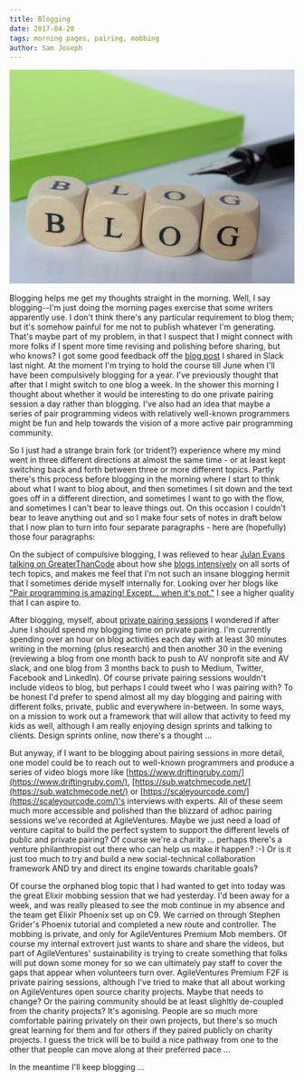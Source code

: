 ```yaml
---
title: Blogging
date: 2017-04-20
tags: morning pages, pairing, mobbing
author: Sam Joseph
---
```


![blogging](/images/blog.jpg)


Blogging helps me get my thoughts straight in the morning.  Well, I say blogging--I'm just doing the morning pages exercise that some writers apparently use.  I don't think there's any particular requirement to blog them; but it's somehow painful for me not to publish whatever I'm generating.  That's maybe part of my problem, in that I suspect that I might connect with more folks if I spent more time revising and polishing before sharing, but who knows?  I got some good feedback off the [blog post](http://nonprofits.agileventures.org/2017/03/17/private-pairing/) I shared in Slack last night.  At the moment I'm trying to hold the course till June when I'll have been compulsively blogging for a year.  I've previously thought that after that I might switch to one blog a week. In the shower this morning I thought about whether it would be interesting to do one private pairing session a day rather than blogging.  I've also had an idea that maybe a series of pair programming videos with relatively well-known programmers might be fun and help towards the vision of a more active pair programming community.

So I just had a strange brain fork (or trident?) experience where my mind went in three different directions at almost the same time - or at least kept switching back and forth between three or more different topics.  Partly there's this process before blogging in the morning where I start to think about what I want to blog about, and then sometimes I sit down and the text goes off in a different direction, and sometimes I want to go with the flow, and sometimes I can't bear to leave things out.  On this occasion I couldn't bear to leave anything out and so I make four sets of notes in draft below that I now plan to turn into four separate paragraphs - here are (hopefully) those four paragraphs:

On the subject of compulsive blogging, I was relieved to hear [Julan Evans talking on GreaterThanCode](https://www.greaterthancode.com/podcast/episode-016-julia-evans/) about how she [blogs intensively](https://jvns.ca/) on all sorts of tech topics, and makes me feel that I'm not such an insane blogging hermit that I sometimes deride myself internally for.  Looking over her blogs like ["Pair programming is amazing! Except... when it's not."](https://jvns.ca/blog/2014/08/05/pair-programming-is-amazing-except-when-its-not/) I see a higher quality that I can aspire to. 

After blogging, myself, about [private pairing sessions](http://nonprofits.agileventures.org/2017/03/17/private-pairing/) I wondered if after June I should spend my blogging time on private pairing.  I'm currently spending over an hour on blog activities each day with at least 30 minutes writing in the morning (plus research) and then another 30 in the evening (reviewing a blog from one month back to push to AV nonprofit site and AV slack, and one blog from 3 months back to push to Medium, Twitter, Facebook and LinkedIn).  Of course private pairing sessions wouldn't include videos to blog, but perhaps I could tweet who I was pairing with?  To be honest I'd prefer to spend almost all my day blogging and pairing with different folks, private, public and everywhere in-between.  In some ways, on a mission to work out a framework that will allow that activity to feed my kids as well, although I am really enjoying design sprints and talking to clients.  Design sprints online, now there's a thought ...

But anyway, if I want to be blogging about pairing sessions in more detail, one model could be to reach out to well-known programmers and produce a series of video blogs more like 
[https://www.driftingruby.com/](https://www.driftingruby.com/), [https://sub.watchmecode.net/](https://sub.watchmecode.net/) or [https://scaleyourcode.com/](https://scaleyourcode.com/)'s interviews with experts.  All of these seem much more accessible and polished than the blizzard of adhoc pairing sessions we've recorded at AgileVentures.  Maybe we just need a load of venture capital to build the perfect system to support the different levels of public and private pairing?  Of course we're a charity ... perhaps there's a venture philanthropist out there who can help us make it happen? :-)  Or is it just too much to try and build a new social-technical collaboration framework AND try and direct its engine towards charitable goals?

Of course the orphaned blog topic that I had wanted to get into today was the great Elixir mobbing session that we had yesterday.  I'd been away for a week, and was really pleased to see the mob continue in my absence and the team get Elixir Phoenix set up on C9.  We carried on through Stephen Grider's Phoenix tutorial and completed a new route and controller.  The mobbing is private, and only for AgileVentures Premium Mob members.  Of course my internal extrovert just wants to share and share the videos, but part of AgileVentures' sustainability is trying to create something that folks will put down some money for so we can ultimately pay staff to cover the gaps that appear when volunteers turn over.  AgileVentures Premium F2F is private pairing sessions, although I've tried to make that all about working on AgileVentures open source charity projects.  Maybe that needs to change? Or the pairing community should be at least slighltly de-coupled from the charity projects?  It's agonising.  People are so much more comfortable pairing privately on their own projects, but there's so much great learning for them and for others if they paired publicly on charity projects.  I guess the trick will be to build a nice pathway from one to the other that people can move along at their preferred pace ...

In the meantime I'll keep blogging ...
